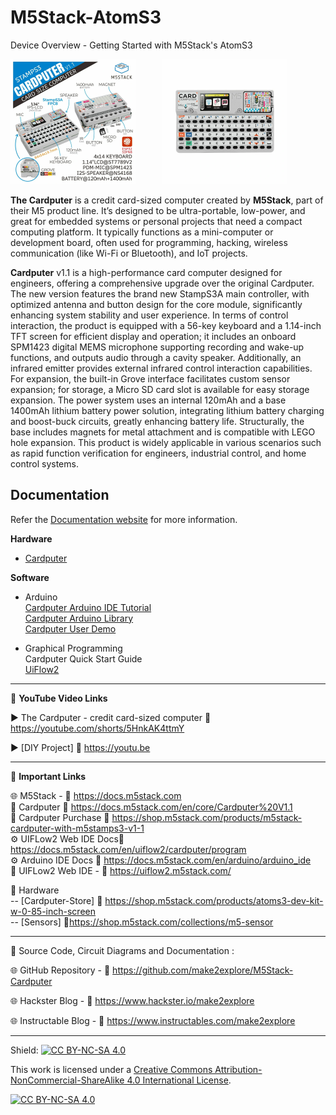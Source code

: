 # M5Stack-AtomS3
Device Overview - Getting Started with M5Stack's AtomS3  

<img src="/Images/cardputer-1.jpg" height="200"> &nbsp; &nbsp; &nbsp; &nbsp; &nbsp; <img src="/Images/cardputer-2.jpg" height="200" >   
  
**The Cardputer** is a credit card-sized computer created by **M5Stack**, part of their M5 product line. It’s designed to be ultra-portable, low-power, and great for embedded systems or personal projects that need a compact computing platform. It typically functions as a mini-computer or development board, often used for programming, hacking, wireless communication (like Wi-Fi or Bluetooth), and IoT projects.
  
**Cardputer** v1.1 is a high-performance card computer designed for engineers, offering a comprehensive upgrade over the original Cardputer. The new version features the brand new StampS3A main controller, with optimized antenna and button design for the core module, significantly enhancing system stability and user experience. In terms of control interaction, the product is equipped with a 56-key keyboard and a 1.14-inch TFT screen for efficient display and operation; it includes an onboard SPM1423 digital MEMS microphone supporting recording and wake-up functions, and outputs audio through a cavity speaker. Additionally, an infrared emitter provides external infrared control interaction capabilities. For expansion, the built-in Grove interface facilitates custom sensor expansion; for storage, a Micro SD card slot is available for easy storage expansion. The power system uses an internal 120mAh and a base 1400mAh lithium battery power solution, integrating lithium battery charging and boost-buck circuits, greatly enhancing battery life. Structurally, the base includes magnets for metal attachment and is compatible with LEGO hole expansion. This product is widely applicable in various scenarios such as rapid function verification for engineers, industrial control, and home control systems.
  
  
## Documentation

Refer the [Documentation website](https://docs.m5stack.com/en/core/Cardputer%20V1.1) for more information.  

**Hardware**
- [Cardputer](https://docs.m5stack.com/en/core/Cardputer%20V1.1)  
  
**Software**
- Arduino  
    [Cardputer Arduino IDE Tutorial](https://docs.m5stack.com/en/arduino/arduino_ide)  
    [Cardputer Arduino Library](https://github.com/m5stack/M5Cardputer)  
    [Cardputer User Demo](https://github.com/m5stack/M5Cardputer-UserDemo)  

- Graphical Programming  
    Cardputer Quick Start Guide  
    [UiFlow2](https://docs.m5stack.com/en/uiflow2/cardputer/program)  
  

------------------------------------------------------------------------------------------------------

📕 **YouTube Video Links**  

▶️  The Cardputer - credit card-sized computer 🔗 https://youtube.com/shorts/5HnkAK4ttmY  
  
▶️  [DIY Project]  🔗  https://youtu.be  

-------------------------------------------------------------------------------------------------------
📒 **Important Links**  
 
🌐 M5Stack - 🔗 https://docs.m5stack.com  
📒 Cardputer 🔗 https://docs.m5stack.com/en/core/Cardputer%20V1.1  
📙 Cardputer Purchase 🔗 https://shop.m5stack.com/products/m5stack-cardputer-with-m5stamps3-v1-1  
⚙️ UIFLow2 Web IDE Docs🔗 https://docs.m5stack.com/en/uiflow2/cardputer/program  
⚙️ Arduino IDE Docs 🔗 https://docs.m5stack.com/en/arduino/arduino_ide  
📘 UIFLow2 Web IDE - 🔗 https://uiflow2.m5stack.com/  

🧰 Hardware  
--   [Cardputer-Store]  🔗 https://shop.m5stack.com/products/atoms3-dev-kit-w-0-85-inch-screen  
--   [Sensors]  🔗https://shop.m5stack.com/collections/m5-sensor  

------------------------------------------------------------------------------------------------------

📜 Source Code, Circuit Diagrams and Documentation : 

🌐 GitHub Repository - 🔗 https://github.com/make2explore/M5Stack-Cardputer   
  
🌐 Hackster Blog - 🔗 https://www.hackster.io/make2explore  
  
🌐 Instructable Blog - 🔗 https://www.instructables.com/make2explore  
  

------------------------------------------------------------------------------------------  

Shield: [![CC BY-NC-SA 4.0][cc-by-nc-sa-shield]][cc-by-nc-sa]

This work is licensed under a
[Creative Commons Attribution-NonCommercial-ShareAlike 4.0 International License][cc-by-nc-sa].

[![CC BY-NC-SA 4.0][cc-by-nc-sa-image]][cc-by-nc-sa]

[cc-by-nc-sa]: http://creativecommons.org/licenses/by-nc-sa/4.0/
[cc-by-nc-sa-image]: https://licensebuttons.net/l/by-nc-sa/4.0/88x31.png
[cc-by-nc-sa-shield]: https://img.shields.io/badge/License-CC%20BY--NC--SA%204.0-lightgrey.svg
